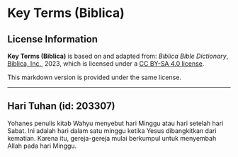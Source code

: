 # Key Terms (Biblica)

## License Information

**Key Terms (Biblica)** is based on and adapted from: _Biblica Bible Dictionary_, [Biblica, Inc.](https://www.biblica.com/), 2023, which is licensed under a [CC BY-SA 4.0 license](https://creativecommons.org/licenses/by-sa/4.0/legalcode.en).

This markdown version is provided under the same license.



--------------------------------

## Hari Tuhan (id: 203307)

Yohanes penulis kitab Wahyu menyebut hari Minggu atau hari setelah hari Sabat. Ini adalah hari dalam satu minggu ketika Yesus dibangkitkan dari kematian. Karena itu, gereja\-gereja mulai berkumpul untuk menyembah Allah pada hari Minggu.


